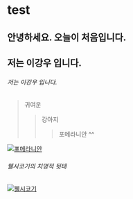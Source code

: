 # test

## 안녕하세요. 오늘이 처음입니다.
## 저는 이강우 입니다.
###### 저는 이강우 입니다.


> 귀여운
>	> 강아지
>	>	> 포메라니안 ^^

[![포메라니안](https://user-images.githubusercontent.com/80079684/110879008-927fb580-831f-11eb-9743-bc62f739d780.png)](https://www.youtube.com/watch?v=F5GGrpWxTnc)

###### 웰시코기의 치명적 뒷태
[![웰시코기](https://user-images.githubusercontent.com/80079684/110880376-e12e4f00-8321-11eb-8bdd-f3ccb0df5675.png)](https://www.youtube.com/watch?v=51K6zVKt2y4)
